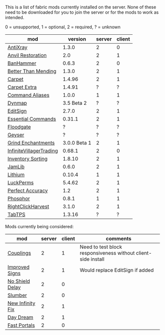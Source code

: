 This is a list of fabric mods currently installed on the server. None of these need to be downloaded for you to join the server or for the mods to work as intended.

0 = unsupported, 1 = optional, 2 = required, ? = unknown

| mod | version | server | client |
| --- | --- | --- | --- |
| [AntiXray](https://modrinth.com/mod/anti-xray) | 1.3.0 | 2 | 0 |
| [Anvil Restoration](https://modrinth.com/mod/anvil-restoration) | 2.0 | 2 | 1 |
| [BanHammer](https://modrinth.com/mod/banhammer) | 0.6.3 | 2 | 0 |
| [Better Than Mending](https://modrinth.com/mod/better-than-mending) | 1.3.0 | 2 | 1 |
| [Carpet](https://modrinth.com/mod/carpet) | 1.4.96 | 2 | 1 |
| [Carpet Extra](https://github.com/gnembon/carpet-extra) | 1.4.91 | ? | ? |
| [Command Aliases](https://modrinth.com/mod/commandaliases) | 1.0.0 | 1 | 1 |
| [Dynmap](https://www.curseforge.com/minecraft/mc-mods/dynmapforge) | 3.5 Beta 2 | ? | ? |
| [EditSign](https://modrinth.com/mod/editsign) | 2.7.0 | 2 | 1 |
| [Essential Commands](https://modrinth.com/mod/essential-commands) | 0.31.1 | 2 | 1 |
| [Floodgate](https://github.com/GeyserMC/Floodgate/) | ? | ? | ? |
| [Geyser](https://geysermc.org/) | ? | ? | ? |
| [Grind Enchantments](https://modrinth.com/mod/grind-enchantments) |  3.0.0 Beta 1 | 2 | 1 |
| [InfiniteVillagerTrading](https://modrinth.com/mod/infinitevillagertrading) |  0.68.1 | 2 | 0 |
| [Inventory Sorting](https://modrinth.com/mod/inventory-sorting) | 1.8.10 | 2 | 1 |
| [JamLib](https://modrinth.com/mod/jamlib) | 0.6.0 | 2 | 1 |
| [Lithium](https://modrinth.com/mod/lithium) | 0.10.4 | 1 | 1 |
| [LuckPerms](https://luckperms.net/) | 5.4.62 | 2 | 1 |
| [Perfect Accuracy](https://modrinth.com/mod/perfect-accuracy) | 1.2 | 2 | 1 |
| [Phosphor](https://modrinth.com/mod/phosphor) | 0.8.1 | 1 | 1 |
| [RightClickHarvest](https://modrinth.com/mod/rightclickharvest) | 3.1.0 | 2 | 1 |
| [TabTPS](https://modrinth.com/plugin/tabtps) | 1.3.16 | ? | ? |

Mods currently being considered:

| mod | server | client | comments |
| --- | --- | --- | --- |
| [Couplings](https://modrinth.com/mod/couplings) | 2 | 1 | Need to test block responsiveness without client-side install |
| [Improved Signs](https://modrinth.com/mod/improved-signs) | 2 | 1 | Would replace EditSign if added |
| [No Shield Delay](https://modrinth.com/mod/no-shield-delay) | 2 | 0 | |
| [Slumber](https://modrinth.com/mod/slumber) | 2 | 0 | |
| [New Infinity Fix](https://modrinth.com/mod/new-infinity-fix) | 2 | 1 | |
| [Day Dream](https://modrinth.com/mod/day-dream) | 2 | 1 | |
| [Fast Portals](https://modrinth.com/mod/fast-portals) | 2 | 0 | |
